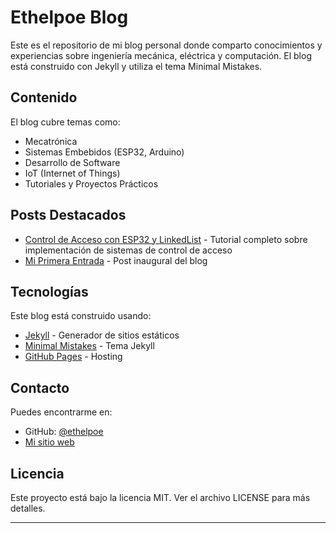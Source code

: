 # Ethelpoe Blog

Este es el repositorio de mi blog personal donde comparto conocimientos y experiencias sobre ingeniería mecánica, eléctrica y computación. El blog está construido con Jekyll y utiliza el tema Minimal Mistakes.

## Contenido

El blog cubre temas como:
- Mecatrónica
- Sistemas Embebidos (ESP32, Arduino)
- Desarrollo de Software
- IoT (Internet of Things)
- Tutoriales y Proyectos Prácticos

## Posts Destacados

- [Control de Acceso con ESP32 y LinkedList](/blog/Control-Acceso-ESP32-LinkedList/) - Tutorial completo sobre implementación de sistemas de control de acceso
- [Mi Primera Entrada](/_posts/2025-05-17-mi-primera-entrada.md/) - Post inaugural del blog

## Tecnologías

Este blog está construido usando:
- [Jekyll](https://jekyllrb.com/) - Generador de sitios estáticos
- [Minimal Mistakes](https://mmistakes.github.io/minimal-mistakes/) - Tema Jekyll
- [GitHub Pages](https://pages.github.com/) - Hosting

## Contacto

Puedes encontrarme en:
- GitHub: [@ethelpoe](https://github.com/ethelpoe)
- [Mi sitio web](https://ethelpoe.github.io)

## Licencia

Este proyecto está bajo la licencia MIT. Ver el archivo LICENSE para más detalles.

---

